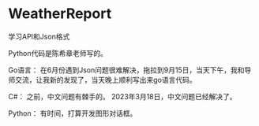 # WeatherReport

学习API和Json格式

Python代码是陈希章老师写的。

Go语言：
在6月份遇到Json问题很难解决，拖拉到9月15日，当天下午，我和导师交流，让我新的发现了，当天晚上顺利写出来go语言代码。

C#：
之前，中文问题有棘手的。
2023年3月18日，中文问题已经解决了。

Python：
有时间，打算开发图形对话框。
